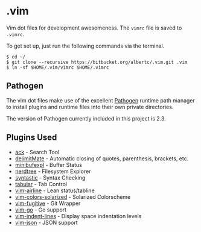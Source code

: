 # .vim

Vim dot files for development awesomeness. The `vimrc` file is saved to `.vimrc`.

To get set up, just run the following commands via the terminal.

```
$ cd ~/
$ git clone --recursive https://bitbucket.org/albertc/.vim.git .vim
$ ln -sf $HOME/.vim/vimrc $HOME/.vimrc
```

## Pathogen
The vim dot files make use of the excellent
[Pathogen](https://github.com/tpope/vim-pathogen) runtime path manager to
install plugins and runtime files into their own private directories.

The version of Pathogen currently included in this project is 2.3.

## Plugins Used

* [ack](https://github.com/mileszs/ack.vim) - Search Tool
* [delimitMate](https://github.com/vim-scripts/delimitMate.vim) - Automatic closing of quotes, parenthesis, brackets, etc.
* [minibufexpl](https://github.com/fholgado/minibufexpl.vim) - Buffer Status
* [nerdtree](https://github.com/scrooloose/nerdtree) - Filesystem Explorer
* [syntastic](https://github.com/scrooloose/syntastic) - Syntax Checking
* [tabular](https://github.com/godlygeek/tabular) - Tab Control
* [vim-airline](https://github.com/bling/vim-airline) - Lean status/tabline
* [vim-colors-solarized](https://github.com/altercation/vim-colors-solarized) - Solarized Colorscheme
* [vim-fugitive](https://github.com/tpope/vim-fugitive) - Git Wrapper
* [vim-go](https://github.com/fatih/vim-go) - Go support
* [vim-indent-lines](https://github.com/Yggdroot/indentLine) - Display space indentation levels
* [vim-json](https://github.com/elzr/vim-json) - JSON support
